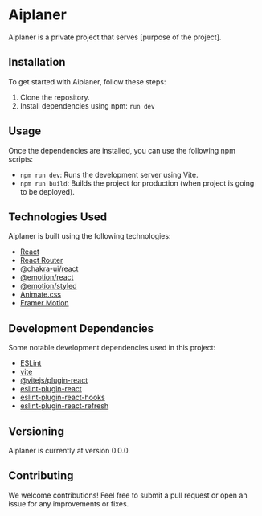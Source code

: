 # Aiplaner

Aiplaner is a private project that serves [purpose of the project].

## Installation

To get started with Aiplaner, follow these steps:

1. Clone the repository.
2. Install dependencies using npm: `run dev`


## Usage

Once the dependencies are installed, you can use the following npm scripts:

- `npm run dev`: Runs the development server using Vite.
- `npm run build`: Builds the project for production (when project is going to be deployed). 


## Technologies Used

Aiplaner is built using the following technologies:

- [React](https://reactjs.org/)
- [React Router](https://reactrouter.com/)
- [@chakra-ui/react](https://chakra-ui.com/)
- [@emotion/react](https://emotion.sh/)
- [@emotion/styled](https://emotion.sh/)
- [Animate.css](https://animate.style/)
- [Framer Motion](https://www.framer.com/motion/)

## Development Dependencies

Some notable development dependencies used in this project:

- [ESLint](https://eslint.org/)
- [vite](https://vitejs.dev/)
- [@vitejs/plugin-react](https://github.com/vitejs/vite/tree/main/packages/plugin-react)
- [eslint-plugin-react](https://github.com/yannickcr/eslint-plugin-react)
- [eslint-plugin-react-hooks](https://www.npmjs.com/package/eslint-plugin-react-hooks)
- [eslint-plugin-react-refresh](https://github.com/pmmmwh/react-refresh-webpack-plugin)

## Versioning

Aiplaner is currently at version 0.0.0.

## Contributing

We welcome contributions! Feel free to submit a pull request or open an issue for any improvements or fixes.



